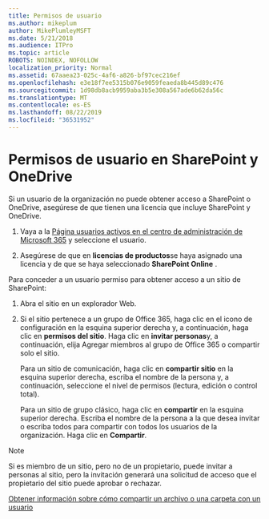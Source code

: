 ```yaml
---
title: Permisos de usuario
ms.author: mikeplum
author: MikePlumleyMSFT
ms.date: 5/21/2018
ms.audience: ITPro
ms.topic: article
ROBOTS: NOINDEX, NOFOLLOW
localization_priority: Normal
ms.assetid: 67aaea23-025c-4af6-a826-bf97cec216ef
ms.openlocfilehash: e3e18f7ee5315b076e9059feaeda8b445d89c476
ms.sourcegitcommit: 1d98db8acb9959aba3b5e308a567ade6b62da56c
ms.translationtype: MT
ms.contentlocale: es-ES
ms.lasthandoff: 08/22/2019
ms.locfileid: "36531952"
---
```

# <a name="user-permissions-in-sharepoint-and-onedrive"></a>Permisos de usuario en SharePoint y OneDrive

Si un usuario de la organización no puede obtener acceso a SharePoint o OneDrive, asegúrese de que tienen una licencia que incluye SharePoint y OneDrive. 
  
1. Vaya a la [Página usuarios activos en el centro de administración de Microsoft 365](https://portal.office.com/adminportal/home#/users) y seleccione el usuario. 
    
2. Asegúrese de que en **licencias de productos**se haya asignado una licencia y de que se haya seleccionado **SharePoint Online** . 
    
 Para conceder a un usuario permiso para obtener acceso a un sitio de SharePoint: 
  
1. Abra el sitio en un explorador Web.
    
2. Si el sitio pertenece a un grupo de Office 365, haga clic en el icono de configuración en la esquina superior derecha y, a continuación, haga clic en **permisos del sitio**. Haga clic en **invitar personas**y, a continuación, elija Agregar miembros al grupo de Office 365 o compartir solo el sitio. 
    
    Para un sitio de comunicación, haga clic en **compartir sitio** en la esquina superior derecha, escriba el nombre de la persona y, a continuación, seleccione el nivel de permisos (lectura, edición o control total). 
    
    Para un sitio de grupo clásico, haga clic en **compartir** en la esquina superior derecha. Escriba el nombre de la persona a la que desea invitar o escriba todos para compartir con todos los usuarios de la organización. Haga clic en **Compartir**.
    
> [!NOTE]
> Si es miembro de un sitio, pero no de un propietario, puede invitar a personas al sitio, pero la invitación generará una solicitud de acceso que el propietario del sitio puede aprobar o rechazar. 
  
[Obtener información sobre cómo compartir un archivo o una carpeta con un usuario](https://go.microsoft.com/fwlink/?linkid=533408)
  

